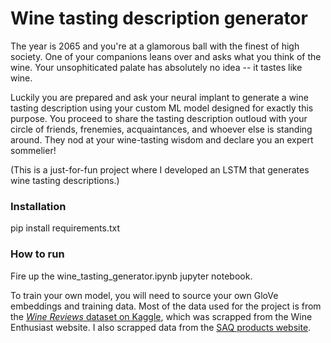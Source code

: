 # Wine tasting description generator

The year is 2065 and you're at a glamorous ball with the finest of high society. One of your companions leans over and asks what you think of the wine. Your unsophiticated palate has absolutely no idea -- it tastes like wine. 

Luckily you are prepared and ask your neural implant to generate a wine tasting description using your custom ML model designed for exactly this purpose. You proceed to share the tasting description outloud with your circle of friends, frenemies, acquaintances, and whoever else is standing around. They nod at your wine-tasting wisdom and declare you an expert sommelier! 

(This is a just-for-fun project where I developed an LSTM that generates wine tasting descriptions.)

### Installation

pip install requirements.txt

### How to run

Fire up the wine_tasting_generator.ipynb jupyter notebook.

To train your own model, you will need to source your own GloVe embeddings and training data. Most of the data used for the project is from the [_Wine Reviews_ dataset on Kaggle](https://www.kaggle.com/zynicide/wine-reviews), which was scrapped from the Wine Enthusiast website. I also scrapped data from the [SAQ products website](https://www.saq.com/en/products).
